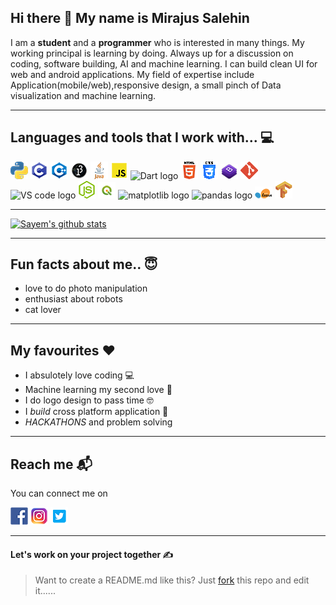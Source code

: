 <!-- social media icons -->
[1.1]: https://github.com/mirajus-salehin/mirajus-salehin/blob/master/images/facebook.png "Facebook icon"
[2.1]: https://github.com/mirajus-salehin/mirajus-salehin/blob/master/images/instagram.png "Instagram icon"
[3.1]: https://github.com/mirajus-salehin/mirajus-salehin/blob/master/images/twitter.png "Twitter icon"

<!--links to social media-->

[1]: https://www.facebook.com/mirajus.salehinsayem
[2]: https://www.instagram.com/mirajus.salehinsayem/
[3]: https://twitter.com/mirajus_salehin


## Hi there 👋 My name is Mirajus Salehin
I am a **student** and a **programmer** who is interested in many things. My working principal is learning by doing. Always up for a discussion on coding, software building, AI and machine learning. I can build clean UI for web and android applications. My field of expertise include Application(mobile/web),responsive design, a small pinch of Data visualization and machine learning.

---

## Languages and tools that I work with... 💻
![Python logo](https://github.com/mirajus-salehin/mirajus-salehin/blob/master/images/python.png)
![C logo](https://github.com/mirajus-salehin/mirajus-salehin/blob/master/images/C.png)
![C++ logo](https://github.com/mirajus-salehin/mirajus-salehin/blob/master/images/C%2B%2B.png)
![P3 logo](https://github.com/mirajus-salehin/mirajus-salehin/blob/master/images/processing3-logo.png)
![Java logo](https://github.com/mirajus-salehin/mirajus-salehin/blob/master/images/java.png)
![JS logo](https://github.com/mirajus-salehin/mirajus-salehin/blob/master/images/js.png)
![Dart logo](https://github.com/mirajus-salehin/mirajus-salehin/blob/master/images/dart.png)
![html logo](https://github.com/mirajus-salehin/mirajus-salehin/blob/master/images/html.png)
![css logo](https://github.com/mirajus-salehin/mirajus-salehin/blob/master/images/css.png)
![bootstarp logo](https://github.com/mirajus-salehin/mirajus-salehin/blob/master/images/bootstrap.png)
![Git logo](https://github.com/mirajus-salehin/mirajus-salehin/blob/master/images/git_logo.png)
![VS code logo](https://github.com/mirajus-salehin/mirajus-salehin/blob/master/images/vscode_logo.png)
![NodeJS logo](https://github.com/mirajus-salehin/mirajus-salehin/blob/master/images/nodejs.png)
![qGIS logo](https://github.com/mirajus-salehin/mirajus-salehin/blob/master/images/qgis.png)
![matplotlib logo](https://github.com/mirajus-salehin/mirajus-salehin/blob/master/images/matplotlib.png)
![pandas logo](https://github.com/mirajus-salehin/mirajus-salehin/blob/master/images/pandas.png)
![scikit-learn logo](https://github.com/mirajus-salehin/mirajus-salehin/blob/master/images/scikitlearn.png)
![tensorflow logo](https://github.com/mirajus-salehin/mirajus-salehin/blob/master/images/tensorflow.png)

---
[![Sayem's github stats](https://github-readme-stats.vercel.app/api?username=mirajus-salehin)](https://github.com/anuraghazra/github-readme-stats)

---
## Fun facts about me.. 😇
- love to do photo manipulation 
- enthusiast about robots 
- cat lover 

---
## My favourites ❤️
- I absulotely love coding 💻
- Machine learning my second love 💌
- I do logo design to pass time 🤓
- I *build* cross platform application 📱
- *HACKATHONS* and problem solving

---
## Reach me 📬
You can connect me on 

[![facebook profile][1.1]][1]
[![instagram profile][2.1]][2]
[![twitter profile][3.1]][3]


---
#### Let's work on your project together ✍️

> Want to create a README.md like this? Just [fork](https://github.com/mirajus-salehin) this repo and edit it......
